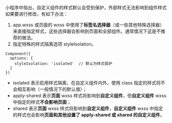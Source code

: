 小程序中指出，自定义组件的样式默认会受到保护，外部样式无法影响到组件样式<br>
如果要进行修改，有如下办法：<br>
1. app.wxss 或页面的 wxss 中使用了**标签名选择器**（或一些其他特殊选择器）来直接指定样式，这些选择器会影响到页面和全部组件。通常情况下这是不推荐的做法。
2. 指定特殊的样式隔离选项 styleIsolation。
```
Component({
  options: {
    styleIsolation: 'isolated'  // 默认为样式保护
  }
})
```
- isolated 表示启用样式隔离，在自定义组件内外，使用 class 指定的样式将不会相互影响（一般情况下的默认值）；
- apply-shared 表示**页面** wxss 样式将影响到**自定义组件**，但**自定义组件** wxss 中指定的样式**不会影响页面**；
- shared 表示**页面** wxss 样式将影响到**自定义组件**，**自定义组件** wxss 中指定的样式也会影响**页面和其他设置了 apply-shared 或 shared 的自定义组件**。
